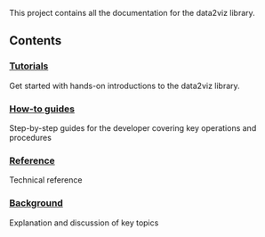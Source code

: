 This project contains all the documentation for the data2viz library.



## Contents

### [Tutorials](tutorials/index.md)
Get started with hands-on introductions to the data2viz library.

### [How-to guides](how-to/index.md)
Step-by-step guides for the developer covering key operations and procedures

### [Reference](reference/index.md)
Technical reference

### [Background](background/index.md)
Explanation and discussion of key topics

